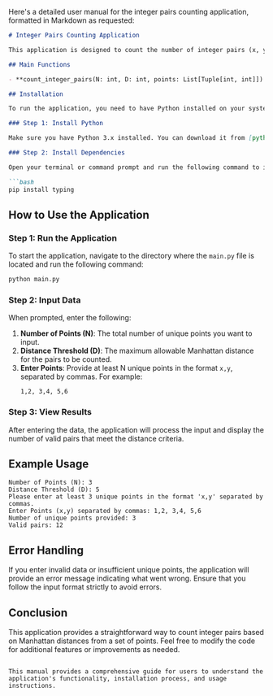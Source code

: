 Here's a detailed user manual for the integer pairs counting application, formatted in Markdown as requested:

```markdown
# Integer Pairs Counting Application

This application is designed to count the number of integer pairs (x, y) within a specified range that meet a given Manhattan distance threshold from a set of unique points. 

## Main Functions

- **count_integer_pairs(N: int, D: int, points: List[Tuple[int, int]]) -> int**: This function encapsulates the logic for counting integer pairs based on the Manhattan distance. It takes the number of points (N), the distance threshold (D), and a list of unique points as input, and returns the count of valid pairs.

## Installation

To run the application, you need to have Python installed on your system. You can install the required dependencies using pip. 

### Step 1: Install Python

Make sure you have Python 3.x installed. You can download it from [python.org](https://www.python.org/downloads/).

### Step 2: Install Dependencies

Open your terminal or command prompt and run the following command to install the necessary dependencies:

```bash
pip install typing
```

## How to Use the Application

### Step 1: Run the Application

To start the application, navigate to the directory where the `main.py` file is located and run the following command:

```bash
python main.py
```

### Step 2: Input Data

When prompted, enter the following:

1. **Number of Points (N)**: The total number of unique points you want to input.
2. **Distance Threshold (D)**: The maximum allowable Manhattan distance for the pairs to be counted.
3. **Enter Points**: Provide at least N unique points in the format `x,y`, separated by commas. For example:
   ```
   1,2, 3,4, 5,6
   ```

### Step 3: View Results

After entering the data, the application will process the input and display the number of valid pairs that meet the distance criteria.

## Example Usage

```plaintext
Number of Points (N): 3
Distance Threshold (D): 5
Please enter at least 3 unique points in the format 'x,y' separated by commas.
Enter Points (x,y) separated by commas: 1,2, 3,4, 5,6
Number of unique points provided: 3
Valid pairs: 12
```

## Error Handling

If you enter invalid data or insufficient unique points, the application will provide an error message indicating what went wrong. Ensure that you follow the input format strictly to avoid errors.

## Conclusion

This application provides a straightforward way to count integer pairs based on Manhattan distances from a set of points. Feel free to modify the code for additional features or improvements as needed.
```

This manual provides a comprehensive guide for users to understand the application's functionality, installation process, and usage instructions.
